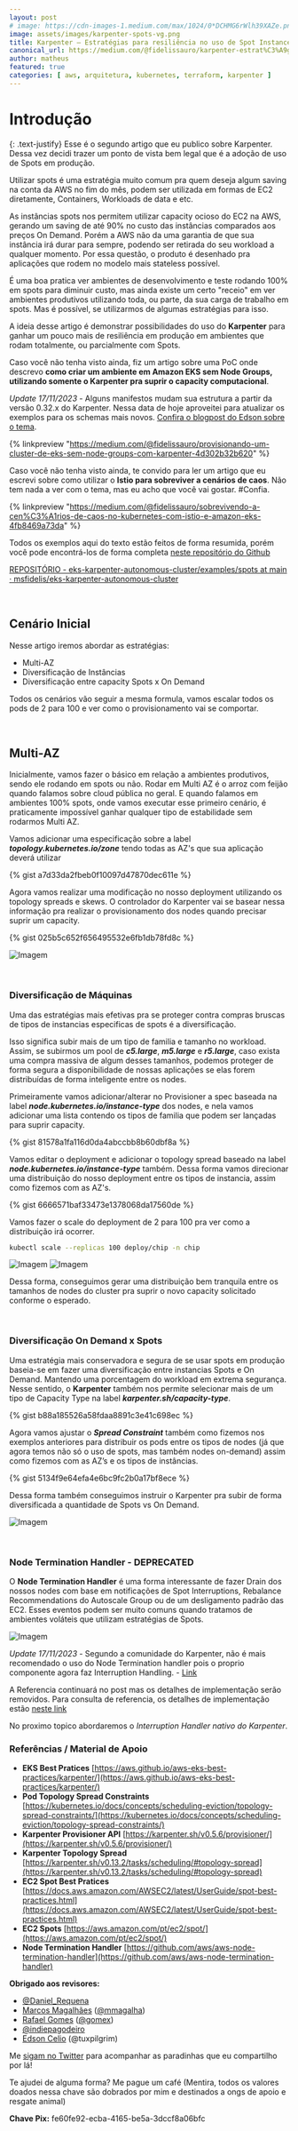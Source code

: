 ```yaml
---
layout: post
# image: https://cdn-images-1.medium.com/max/1024/0*DCHMG6rWlh39XAZe.png
image: assets/images/karpenter-spots-vg.png
title: Karpenter — Estratégias para resiliência no uso de Spot Instances em produção
canonical_url: https://medium.com/@fidelissauro/karpenter-estrat%C3%A9gias-para-resili%C3%AAncia-no-uso-de-spot-instances-em-produ%C3%A7%C3%A3o-398c7bff2cdc?source=rss-fc2fda5e9bc2------2
author: matheus
featured: true
categories: [ aws, arquitetura, kubernetes, terraform, karpenter ]
---
```

# Introdução
{: .text-justify}
Esse é o segundo artigo que eu publico sobre Karpenter. Dessa vez decidi trazer um ponto de vista bem legal que é a adoção de uso de Spots em produção.

Utilizar spots é uma estratégia muito comum pra quem deseja algum saving na conta da AWS no fim do mês, podem ser utilizada em formas de EC2 diretamente, Containers, Workloads de data e etc.

As instâncias spots nos permitem utilizar capacity ocioso do EC2 na AWS, gerando um saving de até 90% no custo das instâncias comparados aos preços On Demand. Porém a AWS não da uma garantia de que sua instância irá durar para sempre, podendo ser retirada do seu workload a qualquer momento. Por essa questão, o produto é desenhado pra aplicações que rodem no modelo mais stateless possível.

É uma boa pratica ver ambientes de desenvolvimento e teste rodando 100% em spots para diminuir custo, mas ainda existe um certo "receio" em ver ambientes produtivos utilizando toda, ou parte, da sua carga de trabalho em spots. Mas é possível, se utilizarmos de algumas estratégias para isso.

A ideia desse artigo é demonstrar possibilidades do uso do **Karpenter** para ganhar um pouco mais de resiliência em produção em ambientes que rodam totalmente, ou parcialmente com Spots.

Caso você não tenha visto ainda, fiz um artigo sobre uma PoC onde descrevo **como criar um ambiente em Amazon EKS sem Node Groups, utilizando somente o Karpenter pra suprir o capacity computacional**.

*Update 17/11/2023* - Alguns manifestos mudam sua estrutura a partir da versão 0.32.x do Karpenter. Nessa data de hoje aproveitei para atualizar os exemplos para os schemas mais novos. [Confira o blogpost do Edson sobre o tema](https://blog.edsoncelio.dev/o-que-muda-no-karpenter-a-partir-das-versoes-032x). 

{% linkpreview "https://medium.com/@fidelissauro/provisionando-um-cluster-de-eks-sem-node-groups-com-karpenter-4d302b32b620" %}


Caso você não tenha visto ainda, te convido para ler um artigo que eu escrevi sobre como utilizar o **Istio para sobreviver a cenários de caos**. Não tem nada a ver com o tema, mas eu acho que você vai gostar. #Confia.

{% linkpreview "https://medium.com/@fidelissauro/sobrevivendo-a-cen%C3%A1rios-de-caos-no-kubernetes-com-istio-e-amazon-eks-4fb8469a73da" %}

Todos os exemplos aqui do texto estão feitos de forma resumida, porém você pode encontrá-los de forma completa [neste repositório do Github](https://github.com/msfidelis/eks-karpenter-autonomous-cluster/tree/main/examples/spots)

[REPOSITÓRIO - eks-karpenter-autonomous-cluster/examples/spots at main · msfidelis/eks-karpenter-autonomous-cluster](https://github.com/msfidelis/eks-karpenter-autonomous-cluster/tree/main/examples/spots)



<br>

## Cenário Inicial

Nesse artigo iremos abordar as estratégias:

- Multi-AZ
- Diversificação de Instâncias
- Diversificação entre capacity Spots x On Demand

Todos os cenários vão seguir a mesma formula, vamos escalar todos os pods de 2 para 100 e ver como o provisionamento vai se comportar.

<br>

## Multi-AZ

Inicialmente, vamos fazer o básico em relação a ambientes produtivos, sendo ele rodando em spots ou não. Rodar em Multi AZ é o arroz com feijão quando falamos sobre cloud pública no geral. E quando falamos em ambientes 100% spots, onde vamos executar esse primeiro cenário, é praticamente impossível ganhar qualquer tipo de estabilidade sem rodarmos Multi AZ.

Vamos adicionar uma especificação sobre a label **_topology.kubernetes.io/zone_** tendo todas as AZ's que sua aplicação deverá utilizar

{% gist a7d33da2fbeb0f10097d47870dec611e %}


Agora vamos realizar uma modificação no nosso deployment utilizando os topology spreads e skews. O controlador do Karpenter vai se basear nessa informação pra realizar o provisionamento dos nodes quando precisar suprir um capacity.

{% gist 025b5c652f656495532e6fb1db78fd8c %}

![Imagem](https://cdn-images-1.medium.com/max/1024/1*mceKb3IHQdpQpQSOVCpZOw.png)

<br>

### Diversificação de Máquinas

Uma das estratégias mais efetivas pra se proteger contra compras bruscas de tipos de instancias especificas de spots é a diversificação.

Isso significa subir mais de um tipo de familia e tamanho no workload. Assim, se subirmos um pool de **_c5.large_**, **_m5.large_** e **_r5.large_**, caso exista uma compra massiva de algum desses tamanhos, podemos proteger de forma segura a disponibilidade de nossas aplicações se elas forem distribuídas de forma inteligente entre os nodes.

Primeiramente vamos adicionar/alterar no Provisioner a spec baseada na label **_node.kubernetes.io/instance-type_** dos nodes, e nela vamos adicionar uma lista contendo os tipos de familia que podem ser lançadas para suprir capacity.

{% gist 81578a1fa116d0da4abccbb8b60dbf8a %}

Vamos editar o deployment e adicionar o topology spread baseado na label **_node.kubernetes.io/instance-type_** também. Dessa forma vamos direcionar uma distribuição do nosso deployment entre os tipos de instancia, assim como fizemos com as AZ's.

{% gist 6666571baf33473e1378068da17560de %}


Vamos fazer o scale do deployment de 2 para 100 pra ver como a distribuição irá ocorrer.

```bash
kubectl scale --replicas 100 deploy/chip -n chip
````


![Imagem](https://cdn-images-1.medium.com/max/1024/1*DJiFbIUwauVltAm1N4yJvg.png)
![Imagem](https://cdn-images-1.medium.com/max/1024/1*MBe1TfXr-4Hqpgl2IOAM0A.png)

Dessa forma, conseguimos gerar uma distribuição bem tranquila entre os tamanhos de nodes do cluster pra suprir o novo capacity solicitado conforme o esperado.

<br>

### Diversificação On Demand x Spots

Uma estratégia mais conservadora e segura de se usar spots em produção baseia-se em fazer uma diversificação entre instancias Spots e On Demand. Mantendo uma porcentagem do workload em extrema segurança. Nesse sentido, o **Karpenter** também nos permite selecionar mais de um tipo de Capacity Type na label **_karpenter.sh/capacity-type_**.

{% gist b88a185526a58fdaa8891c3e41c698ec %}


Agora vamos ajustar o **_Spread Constraint_** também como fizemos nos exemplos anteriores para distribuir os pods entre os tipos de nodes (já que agora temos não só o uso de spots, mas também nodes on-demand) assim como fizemos com as AZ’s e os tipos de instâncias.

{% gist 5134f9e64efa4e6bc9fc2b0a17bf8ece %}

Dessa forma também conseguimos instruir o Karpenter pra subir de forma diversificada a quantidade de Spots vs On Demand.

![Imagem](https://cdn-images-1.medium.com/max/1024/1*7vj9ZVHGhM0rtcLmBsdQ0w.png)

<br>

### Node Termination Handler - **DEPRECATED** 

O **Node Termination Handler** é uma forma interessante de fazer Drain dos nossos nodes com base em notificações de Spot Interruptions, Rebalance Recommendations do Autoscale Group ou de um desligamento padrão das EC2. Esses eventos podem ser muito comuns quando tratamos de ambientes voláteis que utilizam estratégias de Spots.

![Imagem](https://cdn-images-1.medium.com/max/995/0*ZgrXumd_2ja6-8QS.png)

*Update 17/11/2023* - Segundo a comunidade do Karpenter, não é mais recomendado o uso do Node Termination handler pois o proprio componente agora faz Interruption Handling. - [Link](https://karpenter.sh/docs/faq/#should-i-use-karpenter-interruption-handling-alongside-node-termination-handler)

A Referencia continuará no post mas os detalhes de implementação serão removidos. Para consulta de referencia, os detalhes de implementação estão [neste link](https://github.com/msfidelis/eks-karpenter-autonomous-cluster/blob/note-termination-handler/helm_aws_node_termination_handler.tf)

No proximo topico abordaremos o *Interruption Handler nativo do Karpenter*.


<!-- O **Node Termination Handler** é uma forma interessante de fazer Drain dos nossos nodes com base em notificações de Spot Interruptions, Rebalance Recommendations do Autoscale Group ou de um desligamento padrão das EC2. Esses eventos podem ser muito comuns quando tratamos de ambientes voláteis que utilizam estratégias de Spots.

![Imagem](https://cdn-images-1.medium.com/max/995/0*ZgrXumd_2ja6-8QS.png)

Não vou abordar muitos detalhes do provisionamento, porém vou deixar um [exemplo completo no Github](https://github.com/msfidelis/eks-karpenter-autonomous-cluster).

Mas basicamente, precisamos provisionar o chart do **aws-node-termination-handler**, informando uma URL de um SQS e habilitando o **enableSqsTerminationDraining**. Questões como IAM estão detalhadas no repositório.

{% gist f98f1b1373b23df81bc366f1a84a4551 %}

Precisamos provisionar uma série de Event Rules recomendadas na documentação do projeto e enviá-las para o SQS informado no chart pela **queueURL**.

{% gist a928496d90f36656ad2efe49a121db06 %}

Sempre que um evento de desligamento de Spot for informado, ou solicitado via console, cli, api, um evento será enviado para essa fila SQS, consumido pelo **aws-node-termination-handler** que se encarregará de fazer um drain dos pods a tempo suficiente para realocá-los em outros nodes.

![Imagem](https://cdn-images-1.medium.com/max/865/1*2pvckY_9zzQ61t_yavLf1w.png)

<br> -->



<!-- ### Karpenter - Interruption Handling

*Update 17/11/2023* - Como mencionado no topico anterior, agora o Karpenter possui a feature de realizar handling dos nodes que mudam de estado. 

Para fazer o provisionamento temos que criar a fila SQS da mesma forma como 

{% gist a928496d90f36656ad2efe49a121db06 %} -->

### Referências / Material de Apoio 
- **EKS Best Pratices** [https://aws.github.io/aws-eks-best-practices/karpenter/](https://aws.github.io/aws-eks-best-practices/karpenter/)
- **Pod Topology Spread Constraints** [https://kubernetes.io/docs/concepts/scheduling-eviction/topology-spread-constraints/](https://kubernetes.io/docs/concepts/scheduling-eviction/topology-spread-constraints/)
- **Karpenter Provisioner API** [https://karpenter.sh/v0.5.6/provisioner/](https://karpenter.sh/v0.5.6/provisioner/)
- **Karpenter Topology Spread** [https://karpenter.sh/v0.13.2/tasks/scheduling/#topology-spread](https://karpenter.sh/v0.13.2/tasks/scheduling/#topology-spread)
- **EC2 Spot Best Pratices** [https://docs.aws.amazon.com/AWSEC2/latest/UserGuide/spot-best-practices.html](https://docs.aws.amazon.com/AWSEC2/latest/UserGuide/spot-best-practices.html)
- **EC2 Spots** [https://aws.amazon.com/pt/ec2/spot/](https://aws.amazon.com/pt/ec2/spot/)
- **Node Termination Handler** [https://github.com/aws/aws-node-termination-handler](https://github.com/aws/aws-node-termination-handler)

**Obrigado aos revisores:**
- [@Daniel_Requena](https://twitter.com/Daniel_Requena)
- [Marcos Magalhães](https://medium.com/u/8b5b07c80a30) ([@mmagalha](https://twitter.com/mmagalha))
- [Rafael Gomes](https://medium.com/u/74d7a70cb8c2) ([@gomex](https://twitter.com/gomex))
- [@indiepagodeiro](https://twitter.com/indiepagodeiro)
- [Edson Celio](https://medium.com/u/9a03713671e5) (@tuxpilgrim)

Me [sigam no Twitter](https://twitter.com/fidelissauro) para acompanhar as paradinhas que eu compartilho por lá!

Te ajudei de alguma forma? Me pague um café (Mentira, todos os valores doados nessa chave são dobrados por mim e destinados a ongs de apoio e resgate animal)

**Chave Pix:** fe60fe92-ecba-4165-be5a-3dccf8a06bfc 
